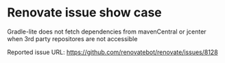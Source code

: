 # Renovate issue show case

Gradle-lite does not fetch dependencies from mavenCentral or jcenter when 3rd party repositores are not accessible

Reported issue URL: https://github.com/renovatebot/renovate/issues/8128

